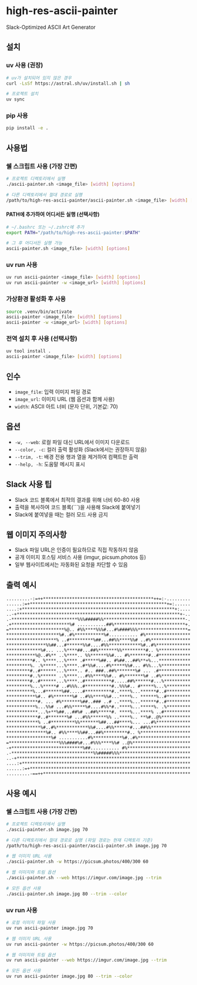 # high-res-ascii-painter

Slack-Optimized ASCII Art Generator

## 설치

### uv 사용 (권장)
```bash
# uv가 설치되어 있지 않은 경우
curl -LsSf https://astral.sh/uv/install.sh | sh

# 프로젝트 설치
uv sync
```

### pip 사용
```bash
pip install -e .
```

## 사용법

### 쉘 스크립트 사용 (가장 간편)
```bash
# 프로젝트 디렉토리에서 실행
./ascii-painter.sh <image_file> [width] [options]

# 다른 디렉토리에서 절대 경로로 실행
/path/to/high-res-ascii-painter/ascii-painter.sh <image_file> [width] [options]
```

#### PATH에 추가하여 어디서든 실행 (선택사항)
```bash
# ~/.bashrc 또는 ~/.zshrc에 추가
export PATH="/path/to/high-res-ascii-painter:$PATH"

# 그 후 어디서든 실행 가능
ascii-painter.sh <image_file> [width] [options]
```

### uv run 사용
```bash
uv run ascii-painter <image_file> [width] [options]
uv run ascii-painter -w <image_url> [width] [options]
```

### 가상환경 활성화 후 사용
```bash
source .venv/bin/activate
ascii-painter <image_file> [width] [options]
ascii-painter -w <image_url> [width] [options]
```

### 전역 설치 후 사용 (선택사항)
```bash
uv tool install .
ascii-painter <image_file> [width] [options]
```

## 인수

- `image_file`: 입력 이미지 파일 경로
- `image_url`: 이미지 URL (웹 옵션과 함께 사용)
- `width`: ASCII 아트 너비 (문자 단위, 기본값: 70)

## 옵션

- `-w, --web`: 로컬 파일 대신 URL에서 이미지 다운로드
- `--color, -c`: 컬러 출력 활성화 (Slack에서는 권장하지 않음)
- `--trim, -t`: 배경 전용 행과 열을 제거하여 컴팩트한 출력
- `--help, -h`: 도움말 메시지 표시

## Slack 사용 팁

- Slack 코드 블록에서 최적의 결과를 위해 너비 60-80 사용
- 출력을 복사하여 코드 블록(```)을 사용해 Slack에 붙여넣기
- Slack에 붙여넣을 때는 컬러 모드 사용 금지

## 웹 이미지 주의사항

- Slack 파일 URL은 인증이 필요하므로 직접 작동하지 않음
- 공개 이미지 호스팅 서비스 사용 (imgur, picsum.photos 등)
- 일부 웹사이트에서는 자동화된 요청을 차단할 수 있음

## 출력 예시

```
.........-:=++******************************************++=:-.........
......:=+****************************************************+=:......
....:+**********************************************************+:....
..-+**************************************************************+-..
.-*************************%%%#####%%*******************************-.
.+**********************%# ...........##%***************************+.
=*********************%@.. #%%****%%%#...#%####%%%*******************=
********************%#..#%***********%#........... #%*****************
*******************% ..#*********%##...##%%****%%# ..#%***************
***************%%##...#******%%#....#%%************%#..#%*************
*************%#... ...%****##...##%*******%%*********#.. %************
***********%@..#%** ..%****.. %%******%%#... #%*******#..#************
**********#.. %****...%**** .#*****%##.. #%##...##%**+%...************
*********%. .%*****...%****..#*%%#....#%*****%%#... #%%...%***********
*********#..#******...%****.. #.. ###..##%*******%# ... .#************
*********#..%****** ..%****...#%%****%%#.. #%*******%# ..#%***********
*********#..#******...%****..#**********#.....##%******#...%**********
*********%...%*****# ..#%%%..#**********#..%%%#.. #*****%...%*********
**********%...#******%##.....#**********#..****%...******#..#*********
***********%#.. #%*******%# ..#%%****%%#...****%.. ******%..#*********
************#. ... #%*******%##..### ..# ..****%...******#..#*********
***********%...%%# ...#%%*****%#....#%%*#..****%...*****%. .%*********
************...%+**%##...##%# ..##%*****#. ****%...****% ..#**********
************#..#*******%# ...#%%******%% ..****%.. **%#..@%***********
************% ..#*********%%*******%##...##****%... ...#%*************
*************%#..#%************%%#....#%%******#...##%%***************
***************%#.. #%%****%%##...##%*********#.. %*******************
*****************%# ...........#%***********%#..#%********************
=*******************%%%####%#...#%%%****%%# ..@%**********************
-+***************************%##........... #%************************
.-*******************************%%#####%%%***************************
..-+******************************************************************
....:+****************************************************************
......:=+*************************************************************
.........-==++********************************************************
```

## 사용 예시

### 쉘 스크립트 사용 (가장 간편)
```bash
# 프로젝트 디렉토리에서 실행
./ascii-painter.sh image.jpg 70

# 다른 디렉토리에서 절대 경로로 실행 (파일 경로는 현재 디렉토리 기준)
/path/to/high-res-ascii-painter/ascii-painter.sh image.jpg 70

# 웹 이미지 URL 사용
./ascii-painter.sh -w https://picsum.photos/400/300 60

# 웹 이미지와 트림 옵션
./ascii-painter.sh --web https://imgur.com/image.jpg --trim

# 모든 옵션 사용
./ascii-painter.sh image.jpg 80 --trim --color
```

### uv run 사용
```bash
# 로컬 이미지 파일 사용
uv run ascii-painter image.jpg 70

# 웹 이미지 URL 사용
uv run ascii-painter -w https://picsum.photos/400/300 60

# 웹 이미지와 트림 옵션
uv run ascii-painter --web https://imgur.com/image.jpg --trim

# 모든 옵션 사용
uv run ascii-painter image.jpg 80 --trim --color
```
